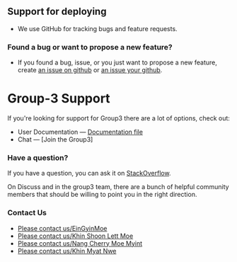 ## Support for deploying 

* We use GitHub for tracking bugs and feature requests.

### Found a bug or want to propose a new feature?

* If you found a bug, issue, or you just want to propose a new feature, create [an issue on github](https://github.com/typeorm/typeorm/issues) or [an issue your github](https://github.com/EinGyinMoe/Group3/issues).

# Group-3 Support

If you're looking for support for Group3 there are a lot of options, check out:

* User Documentation &mdash; [Documentation file](https://github.com/EinGyinMoe/Group3/tree/master/docs)
* Chat &mdash; [Join the Group3]

### Have a question?
If you have a question, you can ask it on [StackOverflow](https://stackoverflow.com/questions/tagged/typeorm).

On Discuss and in the group3 team, there are a bunch of helpful community members that should be willing to point you in the right direction.

### Contact Us

- [Please contact us/EinGyinMoe](mailto:40414316@napier.ac.uk)
- [Please contact us/Khin Shoon Lett Moe](mailto:40414299@napier.ac.uk)
- [Please contact us/Nang Cherry Moe Myint](mailto:40414295@napier.ac.uk)
- [Please contact us/Khin Myat Nwe](mailto:40414304@napier.ac.uk)



